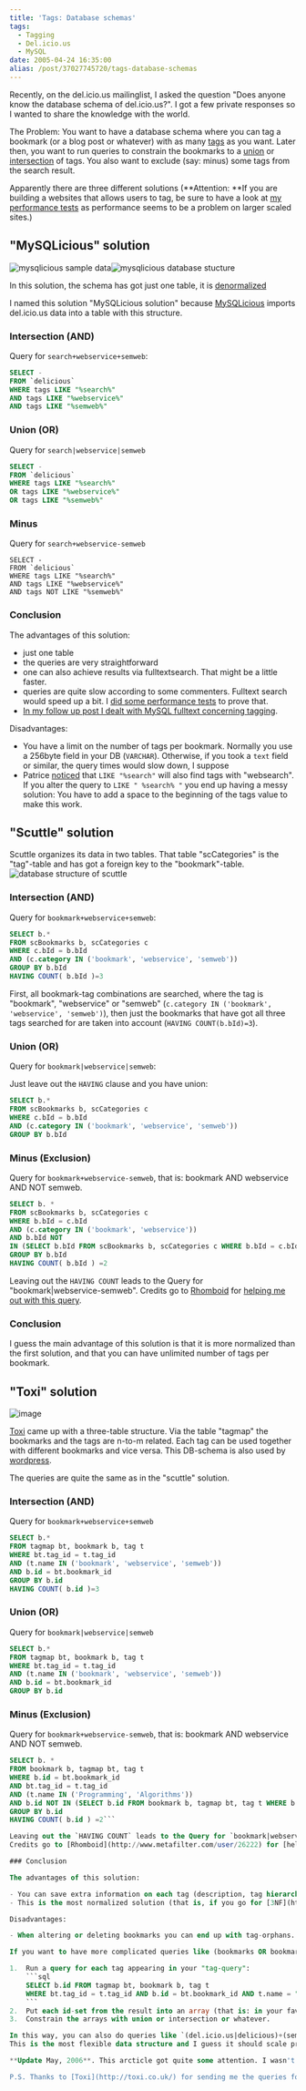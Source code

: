 ```yaml
---
title: 'Tags: Database schemas'
tags:
  - Tagging
  - Del.icio.us
  - MySQL
date: 2005-04-24 16:35:00
alias: /post/37027745720/tags-database-schemas
---
```


Recently, on the del.icio.us mailinglist, I asked the question "Does anyone know the database schema of del.icio.us?". I got a few private responses so I wanted to share the knowledge with the world.

The Problem: You want to have a database schema where you can tag a bookmark (or a blog post or whatever) with as many [tags](http://en.wikipedia.org/wiki/Tags) as you want. Later then, you want to run queries to constrain the bookmarks to a [union](http://en.wikipedia.org/wiki/Union_%28set_theory%29) or [intersection](http://en.wikipedia.org/wiki/Intersection_%28set_theory%29) of tags. You also want to exclude (say: minus) some tags from the search result.

Apparently there are three different solutions (**Attention: **If you are building a websites that allows users to tag, be sure to have a look at [my performance tests](http://howto.philippkeller.com/2005/06/19/Tagsystems-performance-tests/) as performance seems to be a problem on larger scaled sites.)<!-- more -->

## <a id="mysqlicious" name="mysqlicious"></a>"MySQLicious" solution

![mysqlicious sample data](https://lh3.googleusercontent.com/-yV7B1_K6nEM/UL0AyrAz2yI/AAAAAAAALDc/3nRpzrNXMwM/s373/mysqlicious_data.png)![mysqlicious database stucture](https://lh4.googleusercontent.com/-PSV7DWIwy0Q/UL0AyyL_z0I/AAAAAAAALDg/vUhaDRz9b-4/s128/mysqlicious_structure.png)

In this solution, the schema has got just one table, it is [denormalized](http://en.wikipedia.org/wiki/Denormalization)

I named this solution "MySQLicious solution" because [MySQLicious](http://nanovivid.com/projects/mysqlicious/) imports del.icio.us data into a table with this structure.

### Intersection (AND)

Query for `search+webservice+semweb`:

```sql
SELECT - 
FROM `delicious` 
WHERE tags LIKE "%search%" 
AND tags LIKE "%webservice%" 
AND tags LIKE "%semweb%"
```

### Union (OR)

Query for `search|webservice|semweb`

```sql
SELECT - 
FROM `delicious` 
WHERE tags LIKE "%search%" 
OR tags LIKE "%webservice%" 
OR tags LIKE "%semweb%"
```

### Minus

Query for `search+webservice-semweb`

```
SELECT - 
FROM `delicious` 
WHERE tags LIKE "%search%" 
AND tags LIKE "%webservice%" 
AND tags NOT LIKE "%semweb%"
```

### Conclusion

The advantages of this solution:

- just one table
- the queries are very straightforward
- one can also achieve results via fulltextsearch. That might be a little faster.
- queries are quite slow according to some commenters. Fulltext search would speed up a bit. I [did some performance tests](http://tagging.pui.ch/post/37027746608/tagsystems-performance-tests) to prove that.
- [In my follow up post I dealt with MySQL fulltext concerning tagging](http://tagging.pui.ch/post/37027745995/tags-with-mysql-fulltext).

Disadvantages:

- You have a limit on the number of tags per bookmark. Normally you use a 256byte field in your DB (`VARCHAR`). Otherwise, if you took a `text` field or similar, the query times would slow down, I suppose
- Patrice [noticed](http://tagging.pui.ch/post/37027745720/tags-database-schemas#comment-725379777) that `LIKE "%search"` will also find tags with "websearch". If you alter the query to `LIKE " %search% "` you end up having a messy solution: You have to add a space to the beginning of the tags value to make this work.

## <a id="scuttle" name="scuttle"></a>"Scuttle" solution

Scuttle organizes its data in two tables. That table "scCategories" is the "tag"-table and has got a foreign key to the "bookmark"-table. ![database structure of scuttle](https://lh3.googleusercontent.com/-g9_LV4z_W5Q/UL0AzhvHefI/AAAAAAAALDo/LJYhO3RlaxQ/s206/scuttle_structure.png)

### Intersection (AND)

Query for `bookmark+webservice+semweb`:

```sql
SELECT b.*
FROM scBookmarks b, scCategories c
WHERE c.bId = b.bId
AND (c.category IN ('bookmark', 'webservice', 'semweb'))
GROUP BY b.bId
HAVING COUNT( b.bId )=3
```

First, all bookmark-tag combinations are searched, where the tag is "bookmark", "webservice" or "semweb" (`c.category IN ('bookmark', 'webservice', 'semweb')`), then just the bookmarks that have got all three tags searched for are taken into account (`HAVING COUNT(b.bId)=3`).

### Union (OR)

Query for `bookmark|webservice|semweb`:

Just leave out the `HAVING` clause and you have union:

```sql
SELECT b.*
FROM scBookmarks b, scCategories c
WHERE c.bId = b.bId
AND (c.category IN ('bookmark', 'webservice', 'semweb'))
GROUP BY b.bId
```

### Minus (Exclusion)

Query for `bookmark+webservice-semweb`, that is: bookmark AND webservice AND NOT semweb.

```sql
SELECT b. *
FROM scBookmarks b, scCategories c
WHERE b.bId = c.bId
AND (c.category IN ('bookmark', 'webservice'))
AND b.bId NOT
IN (SELECT b.bId FROM scBookmarks b, scCategories c WHERE b.bId = c.bId AND c.category = 'semweb')
GROUP BY b.bId
HAVING COUNT( b.bId ) =2
```

Leaving out the `HAVING COUNT` leads to the Query for "bookmark|webservice-semweb".
Credits go to [Rhomboid](http://www.metafilter.com/user/26222) for [helping me out with this query](http://ask.metafilter.com/mefi/34897#544185).

### Conclusion

I guess the main advantage of this solution is that it is more normalized than the first solution, and that you can have unlimited number of tags per bookmark.

## <a id="toxi" name="toxi"></a>"Toxi" solution

![image](https://lh3.googleusercontent.com/-WmVNkFcCHOI/UL0A3982dZI/AAAAAAAALEI/GC0DI-wfiIU/s330/toxi_structure.png)

[Toxi](http://toxi.co.uk/) came up with a three-table structure. Via the table "tagmap" the bookmarks and the tags are n-to-m related. Each tag can be used together with different bookmarks and vice versa. This DB-schema is also used by [wordpress](http://wordpress.org/).

The queries are quite the same as in the "scuttle" solution.

### Intersection (AND)

Query for `bookmark+webservice+semweb`

```sql
SELECT b.*
FROM tagmap bt, bookmark b, tag t
WHERE bt.tag_id = t.tag_id
AND (t.name IN ('bookmark', 'webservice', 'semweb'))
AND b.id = bt.bookmark_id
GROUP BY b.id
HAVING COUNT( b.id )=3
```

### Union (OR)

Query for `bookmark|webservice|semweb`

```sql
SELECT b.*
FROM tagmap bt, bookmark b, tag t
WHERE bt.tag_id = t.tag_id
AND (t.name IN ('bookmark', 'webservice', 'semweb'))
AND b.id = bt.bookmark_id
GROUP BY b.id
```

### Minus (Exclusion)

Query for `bookmark+webservice-semweb`, that is: bookmark AND webservice AND NOT semweb.

```sql
SELECT b. *
FROM bookmark b, tagmap bt, tag t
WHERE b.id = bt.bookmark_id
AND bt.tag_id = t.tag_id 
AND (t.name IN ('Programming', 'Algorithms'))
AND b.id NOT IN (SELECT b.id FROM bookmark b, tagmap bt, tag t WHERE b.id = bt.bookmark_id AND bt.tag_id = t.tag_id AND t.name = 'Python')
GROUP BY b.id
HAVING COUNT( b.id ) =2```

Leaving out the `HAVING COUNT` leads to the Query for `bookmark|webservice-semweb`.
Credits go to [Rhomboid](http://www.metafilter.com/user/26222) for [helping me out with this query](http://ask.metafilter.com/mefi/34897#544185).

### Conclusion

The advantages of this solution:

- You can save extra information on each tag (description, tag hierarchy, &hellip;)
- This is the most normalized solution (that is, if you go for [3NF](http://en.wikipedia.org/wiki/3NF): take this one :-)

Disadvantages:

- When altering or deleting bookmarks you can end up with tag-orphans.

If you want to have more complicated queries like (bookmarks OR bookmark) AND (webservice or WS) AND NOT (semweb or semanticweb) the queries tend to become very complicated. In these cases I suggest the following query/computation process:

1.  Run a query for each tag appearing in your "tag-query":
    ```sql
    SELECT b.id FROM tagmap bt, bookmark b, tag t 
    WHERE bt.tag_id = t.tag_id AND b.id = bt.bookmark_id AND t.name = "semweb"
    ```
2.  Put each id-set from the result into an array (that is: in your favourite coding language). You could cache this arrays if you want..
3.  Constrain the arrays with union or intersection or whatever.

In this way, you can also do queries like `(del.icio.us|delicious)+(semweb|semantic_web)-search`. This type of queries (that is: the brackets) cannot be done by using the denormalized "MySQLicious solution". 
This is the most flexible data structure and I guess it should scale pretty good (that is: if you do some caching).

**Update May, 2006**. This arcticle got quite some attention. I wasn't really prepared for that! It seems people keep referring to it and even some new sites that allow tagging give credit to my articles. I think the real credit goes to the contributers of the different schemas: [MySQLicious](http://nanovivid.com/projects/mysqlicious/), [scuttle](http://sourceforge.net/projects/scuttle/), [Toxi](http://toxi.co.uk/) and to all the contributors of the comments (be sure to read them!)

P.S. Thanks to [Toxi](http://toxi.co.uk/) for sending me the queries for the three-table-schema, Benjamin Reitzammer for pointing me to [a loughing meme article](http://laughingmeme.org/archives/002918.html) (a good reference for tag queries) and powerlinux for pointing me to [scuttle](http://sourceforge.net/projects/scuttle/).
